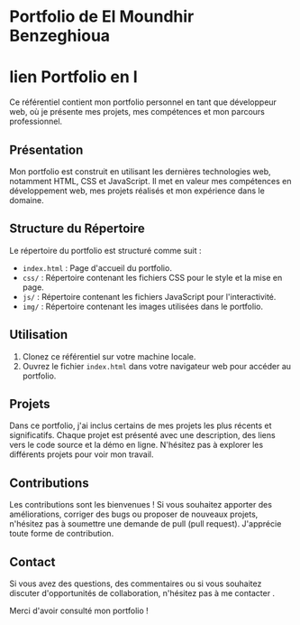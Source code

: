 # Portfolio de El Moundhir Benzeghioua
# lien Portfolio en l
Ce référentiel contient mon portfolio personnel en tant que développeur web, où je présente mes projets, mes compétences et mon parcours professionnel.

## Présentation

Mon portfolio est construit en utilisant les dernières technologies web, notamment HTML, CSS et JavaScript. Il met en valeur mes compétences en développement web, mes projets réalisés et mon expérience dans le domaine.

## Structure du Répertoire

Le répertoire du portfolio est structuré comme suit :

- `index.html` : Page d'accueil du portfolio.
- `css/` : Répertoire contenant les fichiers CSS pour le style et la mise en page.
- `js/` : Répertoire contenant les fichiers JavaScript pour l'interactivité.
- `img/` : Répertoire contenant les images utilisées dans le portfolio.


## Utilisation

1. Clonez ce référentiel sur votre machine locale.
2. Ouvrez le fichier `index.html` dans votre navigateur web pour accéder au portfolio.

## Projets

Dans ce portfolio, j'ai inclus certains de mes projets les plus récents et significatifs. Chaque projet est présenté avec une description, des liens vers le code source et la démo en ligne. N'hésitez pas à explorer les différents projets pour voir mon travail.

## Contributions

Les contributions sont les bienvenues ! Si vous souhaitez apporter des améliorations, corriger des bugs ou proposer de nouveaux projets, n'hésitez pas à soumettre une demande de pull (pull request). J'apprécie toute forme de contribution.

## Contact

Si vous avez des questions, des commentaires ou si vous souhaitez discuter d'opportunités de collaboration, n'hésitez pas à me contacter .

Merci d'avoir consulté mon portfolio !


